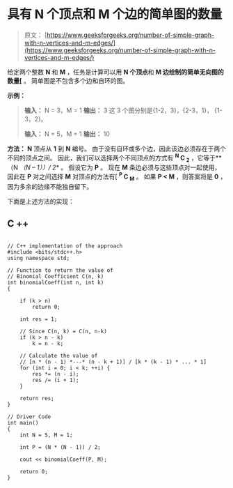 # 具有 N 个顶点和 M 个边的简单图的数量

> 原文： [https://www.geeksforgeeks.org/number-of-simple-graph-with-n-vertices-and-m-edges/](https://www.geeksforgeeks.org/number-of-simple-graph-with-n-vertices-and-m-edges/)

给定两个整数 **N** 和 **M** ，任务是计算可以用 **N 个顶点**和 **M 边绘制的简单无向图的数量[** 。 简单图是不包含多个边和自环的图。

**示例：**

> **输入：** N = 3，M = 1
> **输出：** 3
> 这 3 个图分别是{1-2，3}，{2-3，1}， {1-3，2}。
> 
> **输入：** N = 5，M = 1
> **输出：** 10

**方法：** **N** 顶点从 **1** 到 **N** 编号。 由于没有自环或多个边，因此该边必须存在于两个不同的顶点之间。 因此，我们可以选择两个不同顶点的方式有 **<sup>N</sup> C <sub>2</sub>** ，它等于**（N *（N – 1））/ 2** 。 假设它为 **P** 。
现在 **M** 条边必须与这些顶点对一起使用，因此在 **P** 对之间选择 **M** 对顶点的方法有[ **<sup>P</sup> C <sub>M</sub>** 。
如果 **P < M** ，则答案将是 **0** ，因为多余的边缘不能独自留下。

下面是上述方法的实现：

## C ++

```

// C++ implementation of the approach 
#include <bits/stdc++.h> 
using namespace std; 

// Function to return the value of 
// Binomial Coefficient C(n, k) 
int binomialCoeff(int n, int k) 
{ 

    if (k > n) 
        return 0; 

    int res = 1; 

    // Since C(n, k) = C(n, n-k) 
    if (k > n - k) 
        k = n - k; 

    // Calculate the value of 
    // [n * (n - 1) *---* (n - k + 1)] / [k * (k - 1) * ... * 1] 
    for (int i = 0; i < k; ++i) { 
        res *= (n - i); 
        res /= (i + 1); 
    } 

    return res; 
} 

// Driver Code 
int main() 
{ 
    int N = 5, M = 1; 

    int P = (N * (N - 1)) / 2; 

    cout << binomialCoeff(P, M); 

    return 0; 
} 

```